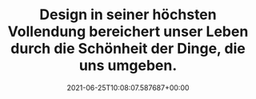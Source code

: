 ---
date: '2021-06-25T10:08:07.587687+00:00'
found_at: '2014-12-06'
found_url: http://www.kohlerco.de/onlinecatalog/product_category.jsp?item=121&prod_num=Bathroom+Suites
title: Design in seiner höchsten Vollendung bereichert unser Leben durch die Schönheit
  der Dinge, die uns umgeben.
---